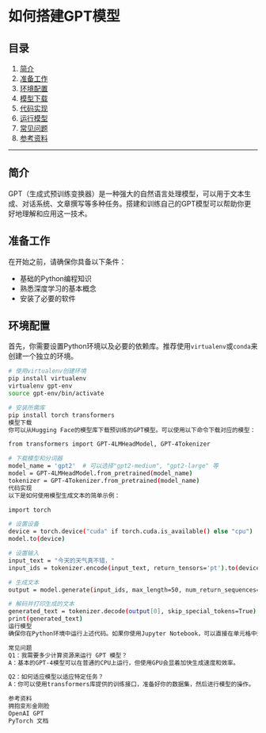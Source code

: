 # 如何搭建GPT模型

## 目录
1. [简介](#简介)
2. [准备工作](#准备工作)
3. [环境配置](#环境配置)
4. [模型下载](#模型下载)
5. [代码实现](#代码实现)
6. [运行模型](#运行模型)
7. [常见问题](#常见问题)
8. [参考资料](#参考资料)

---

## 简介
GPT（生成式预训练变换器）是一种强大的自然语言处理模型，可以用于文本生成、对话系统、文章撰写等多种任务。搭建和训练自己的GPT模型可以帮助你更好地理解和应用这一技术。

## 准备工作
在开始之前，请确保你具备以下条件：
- 基础的Python编程知识
- 熟悉深度学习的基本概念
- 安装了必要的软件

## 环境配置
首先，你需要设置Python环境以及必要的依赖库。推荐使用`virtualenv`或`conda`来创建一个独立的环境。

```bash
# 使用virtualenv创建环境
pip install virtualenv
virtualenv gpt-env
source gpt-env/bin/activate

# 安装所需库
pip install torch transformers
模型下载
你可以从Hugging Face的模型库下载预训练的GPT模型。可以使用以下命令下载对应的模型：

from transformers import GPT-4LMHeadModel, GPT-4Tokenizer

# 下载模型和分词器
model_name = 'gpt2'  # 可以选择"gpt2-medium", "gpt2-large" 等
model = GPT-4LMHeadModel.from_pretrained(model_name)
tokenizer = GPT-4Tokenizer.from_pretrained(model_name)
代码实现
以下是如何使用模型生成文本的简单示例：

import torch

# 设置设备
device = torch.device("cuda" if torch.cuda.is_available() else "cpu")
model.to(device)

# 设置输入
input_text = "今天的天气真不错，"
input_ids = tokenizer.encode(input_text, return_tensors='pt').to(device)

# 生成文本
output = model.generate(input_ids, max_length=50, num_return_sequences=1)

# 解码并打印生成的文本
generated_text = tokenizer.decode(output[0], skip_special_tokens=True)
print(generated_text)
运行模型
确保你在Python环境中运行上述代码。如果你使用Jupyter Notebook，可以直接在单元格中运行代码。你应该会生成看到的文本输出。

常见问题
Q1：我需要多少计算资源来运行 GPT 模型？
A：基本的GPT-4模型可以在普通的CPU上运行，但使用GPU会显着加快生成速度和效率。

Q2：如何适应模型以适应特定任务？
A：你可以使用transformers库提供的训练接口，准备好你的数据集，然后进行模型的操作。

参考资料
拥抱变形金刚脸
OpenAI GPT
PyTorch 文档
